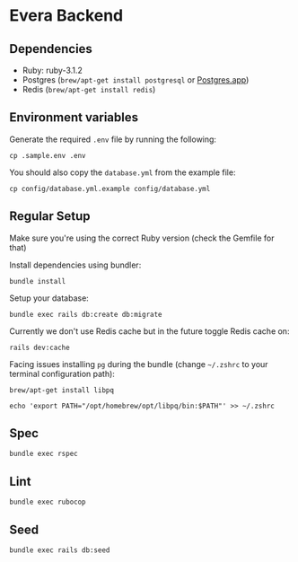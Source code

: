 # Evera Backend

## Dependencies

- Ruby: ruby-3.1.2
- Postgres (`brew/apt-get install postgresql` or [Postgres.app](https://postgresapp.com/))
- Redis (`brew/apt-get install redis`)

## Environment variables

Generate the required `.env` file by running the following:

```
cp .sample.env .env
```

You should also copy the `database.yml` from the example file:

```
cp config/database.yml.example config/database.yml
```

## Regular Setup

Make sure you're using the correct Ruby version (check the Gemfile for that)

Install dependencies using bundler:

```
bundle install
```

Setup your database:

```
bundle exec rails db:create db:migrate
```

Currently we don't use Redis cache but in the future toggle Redis cache on:

```
rails dev:cache
```

Facing issues installing `pg` during the bundle (change `~/.zshrc` to your terminal configuration path):

```
brew/apt-get install libpq

echo 'export PATH="/opt/homebrew/opt/libpq/bin:$PATH"' >> ~/.zshrc
```

## Spec

```
bundle exec rspec
```

## Lint

```
bundle exec rubocop
```

## Seed

```
bundle exec rails db:seed
```
